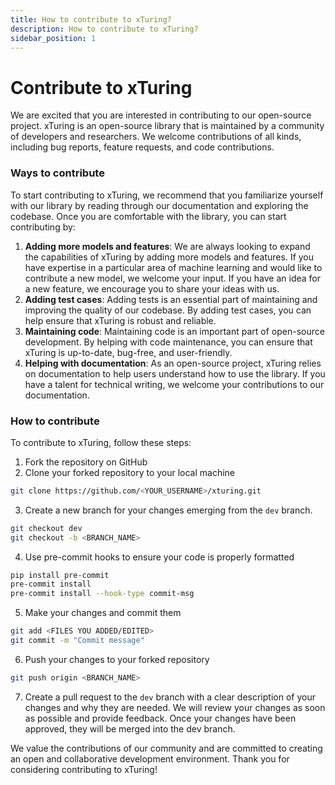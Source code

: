 ```yaml
---
title: How to contribute to xTuring?
description: How to contribute to xTuring?
sidebar_position: 1
---
```


# Contribute to xTuring

We are excited that you are interested in contributing to our open-source project. xTuring is an open-source library that is maintained by a community of developers and researchers. We welcome contributions of all kinds, including bug reports, feature requests, and code contributions.

### Ways to contribute
To start contributing to xTuring, we recommend that you familiarize yourself with our library by reading through our documentation and exploring the codebase. Once you are comfortable with the library, you can start contributing by:

1. **Adding more models and features**: We are always looking to expand the capabilities of xTuring by adding more models and features. If you have expertise in a particular area of machine learning and would like to contribute a new model, we welcome your input. If you have an idea for a new feature, we encourage you to share your ideas with us.
2. **Adding test cases**: Adding tests is an essential part of maintaining and improving the quality of our codebase. By adding test cases, you can help ensure that xTuring is robust and reliable.
3. **Maintaining code**: Maintaining code is an important part of open-source development. By helping with code maintenance, you can ensure that xTuring is up-to-date, bug-free, and user-friendly.
4. **Helping with documentation**: As an open-source project, xTuring relies on documentation to help users understand how to use the library. If you have a talent for technical writing, we welcome your contributions to our documentation.

### How to contribute
To contribute to xTuring, follow these steps:

1. Fork the repository on GitHub
2. Clone your forked repository to your local machine

```bash
git clone https://github.com/<YOUR_USERNAME>/xturing.git
```

3. Create a new branch for your changes emerging from the `dev` branch.

```bash
git checkout dev
git checkout -b <BRANCH_NAME>
```

4. Use pre-commit hooks to ensure your code is properly formatted

```bash
pip install pre-commit
pre-commit install
pre-commit install --hook-type commit-msg
```

5. Make your changes and commit them

```bash
git add <FILES YOU ADDED/EDITED>
git commit -m "Commit message"
```

6. Push your changes to your forked repository

```bash
git push origin <BRANCH_NAME>
```

7. Create a pull request to the `dev` branch with a clear description of your changes and why they are needed. We will review your changes as soon as possible and provide feedback. Once your changes have been approved, they will be merged into the dev branch.

We value the contributions of our community and are committed to creating an open and collaborative development environment. Thank you for considering contributing to xTuring!
